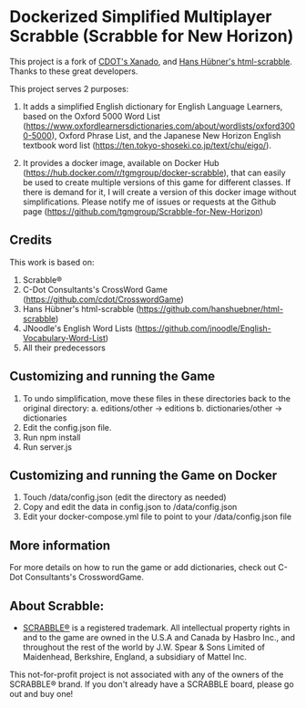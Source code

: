 # Dockerized Simplified Multiplayer Scrabble (Scrabble for New Horizon)

This project is a fork of [CDOT's Xanado](https://github.com/cdot/Xanado), and [Hans Hübner's html-scrabble](https://github.com/hanshuebner/html-scrabble). Thanks to these great developers.

This project serves 2 purposes:
1. It adds a simplified English dictionary for English Language Learners, based on the Oxford 5000 Word List (https://www.oxfordlearnersdictionaries.com/about/wordlists/oxford3000-5000), Oxford Phrase List, and the Japanese New Horizon English textbook word list (https://ten.tokyo-shoseki.co.jp/text/chu/eigo/).

2. It provides a docker image, available on Docker Hub (https://hub.docker.com/r/tgmgroup/docker-scrabble), that can easily be used to create multiple versions of this game for different classes. If there is demand for it, I will create a version of this docker image without simplifications. Please notify me of issues or requests at the Github page (https://github.com/tgmgroup/Scrabble-for-New-Horizon)


## Credits
This work is based on:

1. Scrabble®
2. C-Dot Consultants's CrossWord Game (https://github.com/cdot/CrosswordGame)
3. Hans Hübner's html-scrabble (https://github.com/hanshuebner/html-scrabble)
4. JNoodle's English Word Lists (https://github.com/jnoodle/English-Vocabulary-Word-List)
4. All their predecessors

## Customizing and running the Game
1. To undo simplification, move these files in these directories back to the original directory:
    a. editions/other -> editions
    b. dictionaries/other -> dictionaries
2. Edit the config.json file.
3. Run npm install
4. Run server.js

## Customizing and running the Game on Docker
1. Touch /data/config.json (edit the directory as needed)
2. Copy and edit the data in config.json to /data/config.json
3. Edit your docker-compose.yml file to point to your /data/config.json file

## More information
For more details on how to run the game or add dictionaries, check out C-Dot Consultants's CrosswordGame.

## About Scrabble:

- [SCRABBLE®](http://www.scrabble.com/) is a registered trademark. All
intellectual property rights in and to the game are owned in the U.S.A
and Canada by Hasbro Inc., and throughout the rest of the world by
J.W. Spear & Sons Limited of Maidenhead, Berkshire, England, a
subsidiary of Mattel Inc.

This not-for-profit project is not associated with any of the owners
of the SCRABBLE® brand. If you don't already have a SCRABBLE board,
please go out and buy one!



